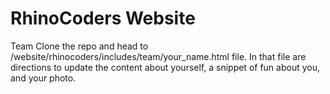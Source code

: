 RhinoCoders Website
===================

Team
Clone the repo and head to /website/rhinocoders/includes/team/your_name.html file. In that file are directions to update the content about yourself, a snippet of fun about you, and your photo.
